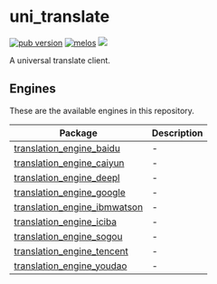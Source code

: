 # uni_translate

[![pub version][pub-image]][pub-url] [![melos](https://img.shields.io/badge/maintained%20with-melos-f700ff.svg?style=flat-square)](https://github.com/invertase/melos) ![][visits-count-image]

[pub-image]: https://img.shields.io/pub/v/uni_translate.svg?style=flat-square
[pub-url]: https://pub.dev/packages/uni_translate

[visits-count-image]: https://img.shields.io/badge/dynamic/json?label=Visits%20Count&query=value&url=https://api.countapi.xyz/hit/biyidev.uni_translate/visits

A universal translate client.

## Engines

These are the available engines in this repository.

| Package                                                                  | Description |
| ------------------------------------------------------------------------ | ----------- |
| [translation_engine_baidu](./packages/translation_engine_baidu/)         | -           |
| [translation_engine_caiyun](./packages/translation_engine_caiyun/)       | -           |
| [translation_engine_deepl](./packages/translation_engine_deepl/)         | -           |
| [translation_engine_google](./packages/translation_engine_google/)       | -           |
| [translation_engine_ibmwatson](./packages/translation_engine_ibmwatson/) | -           |
| [translation_engine_iciba](./packages/translation_engine_iciba/)         | -           |
| [translation_engine_sogou](./packages/translation_engine_sogou/)         | -           |
| [translation_engine_tencent](./packages/translation_engine_tencent/)     | -           |
| [translation_engine_youdao](./packages/translation_engine_youdao/)       | -           |
